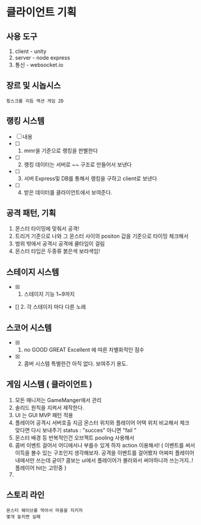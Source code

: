 # 클라이언트 기획

## 사용 도구

1. client - unity
2. server - node express
3. 통신 - websocket.io

## 장르 및 시놉시스

```
횡스크롤 리듬 액션 게임 2D
```

## 랭킹 시스템

- [ ] 내용
- [ ] 1. mmr을 기준으로 랭킹을 판별한다
- [ ] 2. 랭킹 데이터는 서버로 ~~ 구조로 만들어서 보낸다
- [ ] 3. 서버 Express및 DB를 통해서 랭킹을 구하고 client로 보낸다
- [ ] 4. 받은 데이터를 클라이언트에서 보여준다.

## 공격 패턴, 기획

1. 몬스터 타이밍에 맞춰서 공격!
2. 트리거 기준으로 나와 그 몬스터 사이의 positon 갑을 기준으로 타이밍 체크해서
3. 범위 밖에서 공격시 공격에 쿨타임이 걸림
4. 몬스터 타입은 두종류 붉은색 보라색임!

## 스테이지 시스템

- [x] 1. 스테이지 기능 1~9까지
- [] 2. 각 스테이지 마다 다른 노래

## 스코어 시스템

- [x] 1. no GOOD GREAT Excellent 에 따른 차별화적인 점수
- [x] 2. 콤버 시스템 특별한건 아직 없다. 보여주기 용도.

## 게임 시스템 ( 클라이언트 )

1. 모든 매니저는 GameManger에서 관리
2. 솔리드 원칙을 지켜서 제작한다.
3. UI 는 GUI MVP 패턴 적용
4. 플레이어 공격시 서버호출 지금 몬스터 위치와 플레이어 어택 위치 비교해서 체크 맞다면 다시 보내주기 status : "succes" 아니면 "fail "
5. 몬스터 배경 등 반복적인건 오브젝트 pooling 사용해서
6. 콤버 이벤트 걸어서 어디에서나 부를수 있게 하자 action 이용해서!
   ( 이벤트를 써서 이득을 볼수 있는 구조인지 생각해보자. 공격을 이벤트를 걸어봤자 어짜피 플레이어내에서만 쓰는데 굳이? 콤보는 ui에서 플레이어가 불러와서 써야하니까 쓰는거지..! 플레이어 hit는 고민중 )
7.

## 스토리 라인

```
몬스터 웨이브를 막아서 마을을 지키자
몇개 놓치면 실패
```
